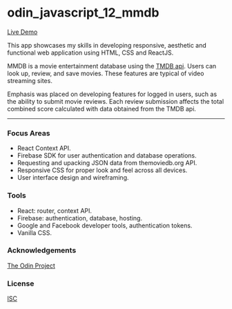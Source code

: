 # odin_javascript_12_mmdb

[Live Demo](https://mmdb-97518.web.app)

This app showcases my skills in developing responsive, aesthetic and functional web application using HTML, CSS and ReactJS.

MMDB is a movie entertainment database using the [TMDB api](https://www.developers.themoviedb.org). Users can look up, review, and save movies. These features are typical of video streaming sites.

Emphasis was placed on developing features for logged in users, such as the ability to submit movie reviews. Each review submission affects the total combined score calculated with data obtained from the TMDB api.   

<hr/>

### Focus Areas

- React Context API.
- Firebase SDK for user authentication and database operations.
- Requesting and upacking JSON data from themoviedb.org API.
- Responsive CSS for proper look and feel across all devices.
- User interface design and wireframing.

### Tools 

- React: router, context API.
- Firebase: authentication, database, hosting.
- Google and Facebook developer tools, authentication tokens.
- Vanilla CSS.



### Acknowledgements

[The Odin Project](https://www.theodinproject.com/)

### License

[ISC](https://opensource.org/licenses/ISC)
